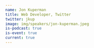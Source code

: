 ```yaml
---
name: Jon Kuperman
title: Web Developer, Twitter
twitter: jkup
image: img/speakers/jon-kuperman.jpeg
is-podcast: true
is-event: true
current: true
---
```

